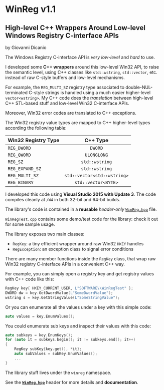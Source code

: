 # WinReg v1.1
## High-level C++ Wrappers Around Low-level Windows Registry C-interface APIs

by Giovanni Dicanio

The Windows Registry C-interface API is  _very low-level_ and _hard_ to use.

I developed some **C++ wrappers** around this low-level Win32 API, to raise the semantic level, using C++ classes like `std::wstring`, `std::vector`, etc. instead of raw C-style buffers and low-level mechanisms. 

For example, the `REG_MULTI_SZ` registry type associated to double-NUL-terminated C-style strings is handled using a much easier higher-level `vector<wstring>`. My C++ code does the _translation_ between high-level C++ STL-based stuff and low-level Win32 C-interface APIs.

Moreover, Win32 error codes are translated to C++ exceptions.

The Win32 registry value types are mapped to C++ higher-level types according the following table:

| Win32 Registry Type  | C++ Type                     |
| -------------------- |:----------------------------:| 
| `REG_DWORD`          | `DWORD`                      |
| `REG_QWORD`          | `ULONGLONG`                  |
| `REG_SZ`             | `std::wstring`               |
| `REG_EXPAND_SZ`      | `std::wstring`               |
| `REG_MULTI_SZ`       | `std::vector<std::wstring>`  |
| `REG_BINARY`         | `std::vector<BYTE>`          |


I developed this code using **Visual Studio 2015 with Update 3**. The code compiles cleanly at `/W4` in both 32-bit and 64-bit builds.

The library's code is contained in a **reusable** _header-only_ [`WinReg.hpp`](../master/WinReg/WinReg/WinReg.hpp) file.

`WinRegTest.cpp` contains some demo/test code for the library: check it out for some sample usage.

The library exposes two main classes:

* `RegKey`: a tiny efficient wrapper around raw Win32 `HKEY` handles
* `RegException`: an exception class to signal error conditions

There are many member functions inside the `RegKey` class, that wrap raw Win32 registry C-interface APIs
in a convenient C++ way.

For example, you can simply open a registry key and get registry values with C++ code like this:

```c++
RegKey key{ HKEY_CURRENT_USER, L"SOFTWARE\\WinRegTest" };
DWORD dw = key.GetDwordValue(L"SomeDwordValue");
wstring s = key.GetStringValue(L"SomeStringValue");
```

Or you can enumerate all the values under a key with this simple code:
```c++
auto values = key.EnumValues();
```

You could enumerate sub keys and inspect their values with this code:
```c++
auto subkeys = key.EnumKeys();
for (auto it = subkeys.begin(); it != subkeys.end(); it++)
{
    RegKey subKey{key.get(), *it};
    auto subValues = subKey.EnumValues();
    ...
}
```
 
The library stuff lives under the `winreg` namespace.

See the [**`WinReg.hpp`**](../master/WinReg/WinReg/WinReg.hpp) header for more details and **documentation**.
